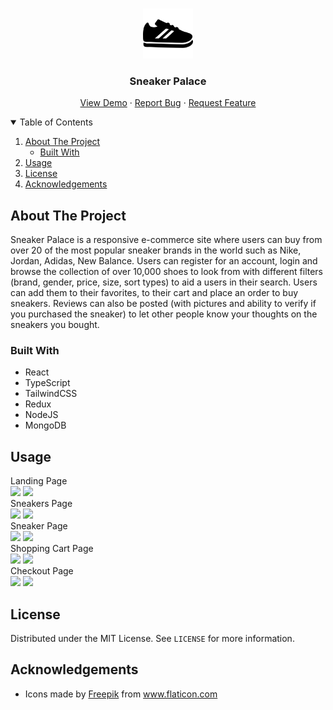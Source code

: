 <!--

<!-- PROJECT LOGO -->
<br />
<p align="center">
  <a href="https://github.com/Curlos/Rock-Paper-Scissors">
    <img src="/client/public/icon.png" alt="Logo" width="80" height="80">
  </a>

  <h3 align="center">Sneaker Palace</h3>

  <p align="center">
    <a href="https://ecommerce-shoes-shop.vercel.app/">View Demo</a>
    ·
    <a href="https://github.com/curlos/ecommerce-shoes-shop/issues">Report Bug</a>
    ·
    <a href="https://github.com/curlos/ecommerce-shoes-shop/issues">Request Feature</a>
  </p>
</p>



<!-- TABLE OF CONTENTS -->
<details open="open">
  <summary>Table of Contents</summary>
  <ol>
    <li>
      <a href="#about-the-project">About The Project</a>
      <ul>
        <li><a href="#built-with">Built With</a></li>
      </ul>
    </li>
    <li><a href="#usage">Usage</a></li>
    <li><a href="#license">License</a></li>
    <li><a href="#acknowledgements">Acknowledgements</a></li>
  </ol>
</details>



<!-- ABOUT THE PROJECT -->
## About The Project

Sneaker Palace is a responsive e-commerce site where users can buy from over 20 of the most popular sneaker brands in the world such as Nike, Jordan, Adidas, New Balance. Users can register for an account, login and browse the collection of over 10,000 shoes to look from with different filters (brand, gender, price, size, sort types) to aid a users in their search. Users can add them to their favorites, to their cart and place an order to buy sneakers. Reviews can also be posted (with pictures and ability to verify if you purchased the sneaker) to let other people know your thoughts on the sneakers you bought.

### Built With

* React
* TypeScript
* TailwindCSS
* Redux
* NodeJS
* MongoDB


<!-- USAGE EXAMPLES -->
## Usage


<div style={{"display": "flex"}}>
  <div style={{"display": "flex"}}>
    <div>Landing Page</div>
    <img src="https://user-images.githubusercontent.com/41396365/142689973-9c4e8840-4bd3-4817-a41b-d7cfed5bb210.png" height="250" />
    <img src="https://user-images.githubusercontent.com/41396365/142695769-d95be33d-4585-4d92-a688-88b40ed3628f.png" height="250" />
  </div>
  
  <div style={{"display": "flex"}}>
    <div>Sneakers Page</div>
    <img src="https://user-images.githubusercontent.com/41396365/142696625-ef567e1f-f7ed-4574-8e61-8848bc1effcc.png" height="250" />
    <img src="https://user-images.githubusercontent.com/41396365/142696613-19f12ad7-c324-4014-bfea-66b16832e77e.png" height="250" />
    <div></div>
  </div>
  
  <div style={{"display": "flex"}}>
    <div>Sneaker Page</div>
    <img src="https://user-images.githubusercontent.com/41396365/142696795-4b73ba82-c315-4ab7-b135-c9c845be2e06.png" height="250" />
    <img src="https://user-images.githubusercontent.com/41396365/142696813-c59eefca-c232-448e-a137-f435ab300027.png" height="250" />
  </div>
  
  <div style={{"display": "flex"}}>
    <div>Shopping Cart Page</div>
    <img src="https://user-images.githubusercontent.com/41396365/142690077-f7bde4bf-f729-4b7d-a0a6-4068dc1c20ea.png" height="250" />
    <img src="https://user-images.githubusercontent.com/41396365/142695597-0a2ad142-a106-425e-b8a8-acbf1b16c02d.png" height="250" />
  </div>
  
  <div style={{"display": "flex"}}>
    <div>Checkout Page</div>
    <img src="https://user-images.githubusercontent.com/41396365/142690146-638dc554-8278-4297-a895-85228171bdc4.png" height="250" />
    <img src="https://user-images.githubusercontent.com/41396365/142695683-b0698eae-48ea-45e7-af6f-9996bdc4aab7.png" height="250" />
  </div>

</div>



<!-- LICENSE -->
## License

Distributed under the MIT License. See `LICENSE` for more information.


<!-- ACKNOWLEDGEMENTS -->
## Acknowledgements
* <div>Icons made by <a href="https://www.freepik.com" title="Freepik">Freepik</a> from <a href="https://www.flaticon.com/" title="Flaticon">www.flaticon.com</a></div>
